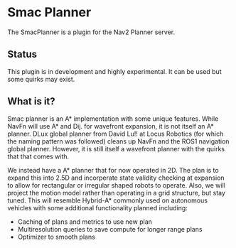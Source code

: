 # Smac Planner

The SmacPlanner is a plugin for the Nav2 Planner server.

## Status

This plugin is in development and highly experimental. It can be used but some quirks may exist.

## What is it?

Smac planner is an A* implementation with some unique features. While NavFn will use A* and Dij. for wavefront expansion, it is not itself an A* planner. DLux global planner from David Lu!! at Locus Robotics (for which the naming pattern was followed) cleans up NavFn and the ROS1 navigation global planner. However, it is still itself a wavefront planner with the quirks that that comes with.

We instead have a A* planner that for now operated in 2D. The plan is to expand this into 2.5D and incorperate state validity checking at expansion to allow for rectangular or irregular shaped robots to operate. Also, we will project the motion model rather than operating in a grid structure, but stay tuned. This will resemble Hybrid-A* commonly used on autonomous vehicles with some additional functionality planned including:

- Caching of plans and metrics to use new plan
- Multiresolution queries to save compute for longer range  plans
- Optimizer to smooth plans
